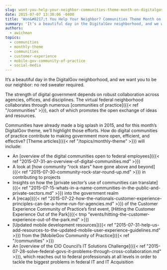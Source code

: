```yaml
---
slug: wont-you-help-your-neighbor-communities-theme-month-on-digitalgov
date: 2015-07-07 13:30:06 -0400
title: 'Won&#8217;t You Help Your Neighbor? Communities Theme Month on DigitalGov'
summary: 'It’s a beautiful day in the DigitalGov neighborhood, and we want you to be our neighbor: no red sweater required. The strength of digital government depends on robust collaboration across agencies, offices, and disciplines. The virtual federal neighborhood collaborates through numerous communities of practice, each of which promotes the open exchange of ideas and resources.'
authors:
  - awichman
topics:
  - communities
  - monthly-theme
  - communities
  - customer-experience
  - mobile-gov-community-of-practice
  - social-media
---
```


It’s a beautiful day in the DigitalGov neighborhood, and we want you to be our neighbor: no red sweater required.

The strength of digital government depends on robust collaboration across agencies, offices, and disciplines. The virtual federal neighborhood collaborates through numerous [communities of practice]({{< ref "/communities" >}}), each of which promotes the open exchange of ideas and resources.

Communities have already made a big splash in 2015, and for this month’s DigitalGov theme, we’ll highlight those efforts. How do digital communities of practice contribute to making government more open, efficient, and effective? [Theme articles]({{< ref "/topics/monthly-theme" >}}) will include:

  * An [overview of the digital communities open to federal employees]({{< ref "2015-07-31-an-overview-of-digital-communities.md" >}})
  * A look at [how community “rock stars” have gone above and beyond]({{< ref "2015-07-30-community-rock-star-round-up.md" >}}) in contributing to projects
  * Insights on how the [private sector’s use of communities can translate]({{< ref "2015-07-15-whats-in-a-name-communities-in-the-public-and-private-sectors.md" >}}) into the government realm
  * A [recap]({{< ref "2015-07-22-how-the-nationals-customer-experience-principles-can-be-a-home-run-for-agencies.md" >}}) of the Customer Experience Community of Practice’s first event, [Hitting the Customer Experience Out of the Park]({{< tmp "events/hitting-the-customer-experience-out-of-the-park.md" >}})
  * [Updated mobile development resources]({{< ref "2015-07-31-help-us-add-resources-to-the-updated-mobile-user-experience-guidelines.md" >}}) from the [MobileGov Community of Practice]({{< ref "/communities" >}})
  * An [overview of the CIO Council’s IT Solutions Challenge]({{< ref "2015-07-28-solve-federal-govs-it-problems-through-cross-collaboration.md" >}}), which reaches out to federal professionals at all levels in order to tackle the biggest problems in federal IT and IT Acquisition
